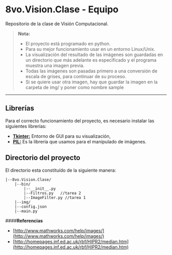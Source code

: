 8vo.Vision.Clase - Equipo
===================


Repositorio de la clase de Visión Computacional.
> **Nota:**
> - El proyecto está programado en python.
> - Para su mejor funcionamiento usar en un entorno Linux/Unix.
> - La visualización del resultado de las imágenes son guardadas en un directorio que más adelante es especificado y el programa muestra una imagen previa.
> - Todas las imágenes son pasadas primero a una conversión de escala de grises, para continuar de su proceso.
> - Si se quiere usar otra imagen, hay que guardar la imagen en la carpeta de img/ y poner como nombre sample

----------


Librerías
-------------

Para el correcto funcionamiento del proyecto, es necesario instalar las siguientes librerías:

- **[Tkinter:](https://wiki.python.org/moin/TkInter)** Entorno de GUI para su visualización,
- **[PIL:](http://www.pythonware.com/products/pil/)** Es la librería que usamos para el manipulado de imágenes.

Directorio del proyecto
------------
El directorio esta constituído de la siguiente manera:

```
|--8vo.Vision.Clase/
	|--bin/
		|--__init__.py
		|--Filtros.py   //tarea 2
		|--ImageFilter.py //tarea 1
	|--img/
	|--config.json
	|--main.py
```

####**Referencias**
- [http://www.mathworks.com/help/images/](http://www.mathworks.com/help/images/)
- [http://homepages.inf.ed.ac.uk/rbf/HIPR2/median.htm](http://homepages.inf.ed.ac.uk/rbf/HIPR2/median.htm)
